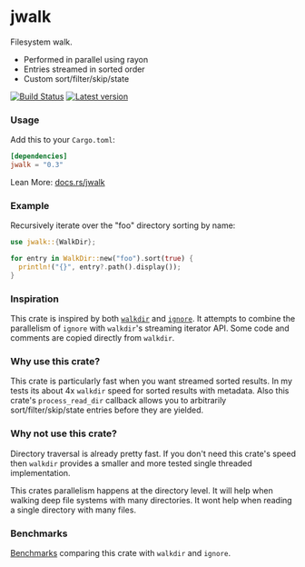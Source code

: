 jwalk
=======

Filesystem walk.

- Performed in parallel using rayon
- Entries streamed in sorted order 
- Custom sort/filter/skip/state

[![Build Status](https://travis-ci.org/jessegrosjean/jwalk.svg?branch=master)](https://travis-ci.org/jessegrosjean/jwalk)
[![Latest version](http://meritbadge.herokuapp.com/jwalk)](https://crates.io/crates/jwalk)

### Usage

Add this to your `Cargo.toml`:

```toml
[dependencies]
jwalk = "0.3"
```

Lean More: [docs.rs/jwalk](https://docs.rs/jwalk)

### Example

Recursively iterate over the "foo" directory sorting by name:

```rust
use jwalk::{WalkDir};

for entry in WalkDir::new("foo").sort(true) {
  println!("{}", entry?.path().display());
}
```

### Inspiration

This crate is inspired by both [`walkdir`](https://crates.io/crates/walkdir) and
[`ignore`](https://crates.io/crates/ignore). It attempts to combine the
parallelism of `ignore` with `walkdir`'s streaming iterator API. Some code and
comments are copied directly from `walkdir`.

### Why use this crate?

This crate is particularly fast when you want streamed sorted results. In my
tests its about 4x `walkdir` speed for sorted results with metadata. Also this
crate's `process_read_dir` callback allows you to arbitrarily
sort/filter/skip/state entries before they are yielded.

### Why not use this crate?

Directory traversal is already pretty fast. If you don't need this crate's speed
then `walkdir` provides a smaller and more tested single threaded
implementation.

This crates parallelism happens at the directory level. It will help when
walking deep file systems with many directories. It wont help when reading a
single directory with many files.

### Benchmarks

[Benchmarks](https://github.com/jessegrosjean/jwalk/blob/master/benches/benchmarks.md)
comparing this crate with `walkdir` and `ignore`.